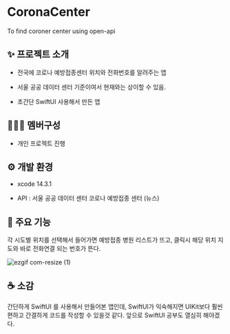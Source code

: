 # CoronaCenter
To find coroner center using open-api 


## :sparkles: 프로젝트 소개

- 전국에 코로나 예방접종센터 위치와 전화번호를 알려주는 앱
 
- 서울 공공 데이터 센터 기준이여서 현재와는 상이할 수 있음.

- 초간단 SwiftUI 사용해서 만든 앱

  

## :people_holding_hands: 멤버구성

- 개인 프로젝트 진행

## :gear: 개발 환경 

- xcode 14.3.1

   
- API : 서울 공공 데이터 센터 코로나 예방접종 센터  (뉴스)

## :pushpin: 주요 기능 

각 시도별 위치를 선택해서 들어가면 예방접종 병원 리스트가 뜨고, 클릭시 해당 위치 지도와 바로 전화연결 되는 번호가 뜬다.


![ezgif com-resize (1)](https://github.com/LimJaeHyeon9298/CoronaCenter/assets/115773990/aa512c7f-7a03-497b-8969-f39f63ddd3ef)






## :coffee: 소감

간단하게 SwiftUI 를 사용해서 만들어본 앱인데, SwiftUI가 익숙해지면 UIKit보다 훨씬 편하고 간결하게 코드를 작성할 수 있을것 같다. 앞으로 SwiftUI 공부도 열심히 해야겠다.

